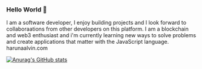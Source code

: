 ### Hello World 👋

I am a software developer, I enjoy building projects and I look forward to collaboraations from other developers on this platform.
I am a blockchain and web3 enthusiast and i'm currently learning new ways to solve problems and create applications that matter with the JavaScript language.
harunaalvin.com

[![Anurag's GitHub stats](https://github-readme-stats.vercel.app/api?HarunaDev=anuraghazra)](https://github.com/anuraghazra/github-readme-stats)




